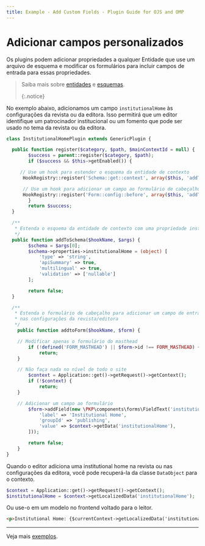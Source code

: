 ```yaml
---
title: Example - Add Custom Fields - Plugin Guide for OJS and OMP
---
```


# Adicionar campos personalizados

Os plugins podem adicionar propriedades a qualquer Entidade que use um arquivo de esquema e modificar os formulários para incluir campos de entrada para essas propriedades.

> Saiba mais sobre [entidades](/dev/documentation/en/architecture-entities) e [esquemas](/dev/documentation/en/architecture-entities#schemas). 
> 
> {:.notice}

No exemplo abaixo, adicionamos um campo `institutionalHome` às configurações da revista ou da editora. Isso permitirá que um editor identifique um patrocinador institucional ou um fomento que pode ser usado no tema da revista ou da editora.

```php
class InstitutionalHomePlugin extends GenericPlugin {

  public function register($category, $path, $mainContextId = null) {
        $success = parent::register($category, $path);
        if ($success && $this->getEnabled()) {

     // Use um hook para estender o esquema da entidade de contexto
      HookRegistry::register('Schema::get::context', array($this, 'addToSchema'));

      // Use um hook para adicionar um campo ao formulário de cabeçalho nas configurações revista/editora.
      HookRegistry::register('Form::config::before', array($this, 'addToForm'));
        }
        return $success;
  }

  /**
   * Estenda o esquema da entidade de contexto com uma propriedade institucionalHome
   */
  public function addToSchema($hookName, $args) {
        $schema = $args[0];
        $schema->properties->institutionalHome = (object) [
            'type' => 'string',
            'apiSummary' => true,
            'multilingual' => true,
            'validation' => ['nullable']
        ];

        return false;
  }

  /**
   * Estenda o formulário de cabeçalho para adicionar um campo de entrada institucionalHome
   * nas configurações da revista/editora
   */
    public function addtoForm($hookName, $form) {

    // Modificar apenas o formulário do masthead
        if (!defined('FORM_MASTHEAD') || $form->id !== FORM_MASTHEAD) {
            return;
    }

    // Não faça nada no nível de todo o site
        $context = Application::get()->getRequest()->getContext();
        if (!$context) {
            return;
    }

    // Adicionar um campo ao formulário
        $form->addField(new \PKP\components\forms\FieldText('institutionalHome', [
            'label' => 'Institutional Home',
            'groupId' => 'publishing',
            'value' => $context->getData('institutionalHome'),
        ]));

        return false;
    }
}
```

Quando o editor adiciona uma institutional home na revista ou nas configurações da editora, você pode recuperá-la da classe `DataObject` para o contexto.

```php
$context = Application::get()->getRequest()->getContext();
$institutionalHome = $context->getLocalizedData('institutionalHome');
```

Ou use-o em um modelo no frontend voltado para o leitor.

```html
<p>Institutional Home: {$currentContext->getLocalizedData('institutionalHome')}</p>
```

---

Veja mais [exemplos](./examples).
